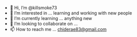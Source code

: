 - 👋 Hi, I’m @killsmoke73
- 👀 I’m interested in ... learning and working with new people
- 🌱 I’m currently learning ... anything new
- 💞️ I’m looking to collaborate on ...
- 📫 How to reach me ... chiderae83@gmail.com

<!---
killsmoke73/killsmoke73 is a ✨ special ✨ repository because its `README.md` (this file) appears on your GitHub profile.
You can click the Preview link to take a look at your changes.
--->
